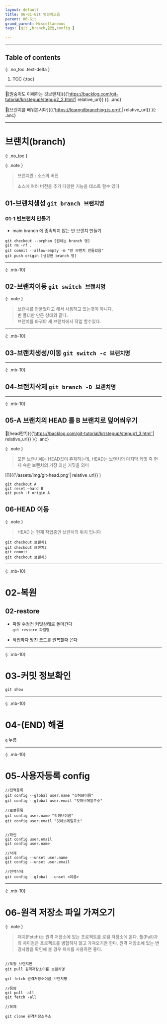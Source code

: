```yaml
---
layout: default
title: 06-01-Git 명령어모음
parent: 06-Git
grand_parent: Miscellaneous
tags: [git ,branch,협업,config ]

---
```

 
---
 ## Table of contents
 {: .no_toc .text-delta }

 1. TOC
{:toc}

---

🔗[원숭이도 이해하는 깃브랜치]({{'https://backlog.com/git-tutorial/kr/stepup/stepup2_2.html'| relative_url}} ){: .anc}

🔗[브랜치를 배워봅시다]({{'https://learngitbranching.js.org/'| relative_url}} ){: .anc}

---


# 브랜치(branch)
{: .no_toc }

{: .note }
> 브랜치란 : 소스의 버전
>
> 소스에 여러 버전을 추가 다양한 기능을 테스트 할수 있다
>

## 01-브랜치생성 `git branch 브랜치명`

### 01-1 빈브랜치 만들기 
+ main branch 에 종속되지 않는 빈 브랜치 만들기

```
git checkout --orphan [원하는 branch 명]
git rm -rf .
git commit --allow-empty -m "빈 브랜치 만들었음"
git push origin [생성한 branch 명]

```


--- 
{: .mb-10}

## 02-브랜치이동 `git switch 브랜치명`
{: .note }
>브랜치를 만들었다고 해서 사용하고 있는것이 아니다. <br/>
>빈 폴더만 만든 상태와 같다.<br/>
>브랜치를 바꿔야 새 브랜치에서 작업 할수있다.


---
{: .mb-10}
 
## 03-브랜치생성/이동  `git switch -c 브랜치명`


---
{: .mb-10}
 
## 04-브랜치삭제 `git branch -D 브랜치명`


---
{: .mb-10}

## 05-A 브랜치의 HEAD 를 B 브랜치로 덮어씌우기

🔗[head란?]({{'https://backlog.com/git-tutorial/kr/stepup/stepup1_3.html'| relative_url}} ){: .anc}

{: .note }
>
>모든 브랜치에는 HEAD값이 존재하는데, HEAD는 브랜치의 마지막 커밋 즉 현재 속한 브랜치의 가장 최신 커밋을 의미
>

![]({{'/assets/img/git-head.png'| relative_url}} )

```
git checkout A
git reset —hard B
git push -f origin A

```


## 06-HEAD 이동

{: .note }
> HEAD 는 현재 작업중인 브랜치의 위치 입니다
>

```
git checkout 브랜치1
git checkout 브랜치2
git commit
git checkout 브랜치3
```

---
{: .mb-10}


# 02-복원

## 02-restore


- 파일 수정전 커밋상태로 돌아간다 <br/>
  `git restore 파일명`

* 작업하다 망친 코드를 원복할때 쓴다

---
{: .mb-10}

# 03-커밋 정보확인

 `git show`

---
{: .mb-10}

# 04-(END) 해결 

`q` 누름

---
{: .mb-10}


# 05-사용자등록 config

  ```
//전역등록
git config --global user.name "깃허브이름"
git config --global user.email "깃허브메일주소"

//로컬등록
git config user.name "깃허브이름"
git config user.email "깃허브메일주소"


//확인
git config user.email
git config user.name

//삭제
git config --unset user.name
git config --unset user.email

//전역삭제
git config --global --unset <이름>
  ```


---
{: .mb-10}
 
# 06-원격 저장소 파일 가져오기

{: .note }
>
>패치(Fetch)는 원격 저장소에 있는 프로젝트를 로컬 저장소에 온다. 풀(Pull)과의 차이점은  프로젝트를 병합하지 않고 가져오기만 한다.
>원격 저장소에 있는 변경사항을 확인해 볼 경우 패치를 사용하면 좋다.


```

//특정 브랜치만
git pull 원격저장소이름 브랜치명

git fetch 원격저장소이름 브랜치명

//몽땅
git pull -all
git fetch -all

//복제

git clone 원격저장소주소

```